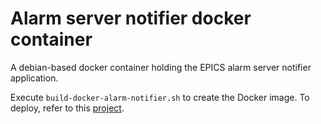 # Alarm server notifier docker container

A debian-based docker container holding the EPICS alarm server notifier application.

Execute `build-docker-alarm-notifier.sh` to create the Docker image. To deploy, refer to this [project](https://github.com/lnls-sirius/docker-alarm-composed).
